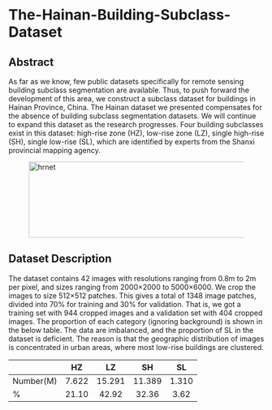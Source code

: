 # The-Hainan-Building-Subclass-Dataset
## Abstract
As far as we know, few public datasets specifically for remote sensing building subclass segmentation are available. Thus, to push forward the development of this area, we construct a subclass dataset for buildings in Hainan Province, China. The Hainan dataset we presented compensates for the absence of building subclass segmentation datasets. We will continue to expand this dataset as the research progresses. Four building subclasses exist in this dataset: high-rise zone (HZ), low-rise zone (LZ), single high-rise (SH), single low-rise (SL), which are identified by experts from the Shanxi provincial mapping agency.

<figure>
  <text-align: center;>
  <img src="./figures/seg-hrnet.png" alt="hrnet" title="" width="900" height="150" />
</figcaption>
</figure>

## Dataset Description
The dataset contains 42 images with resolutions ranging from 0.8m to 2m per pixel, and sizes ranging from 2000$\times$2000 to 5000$\times$6000. We crop the images to size 512$\times$512 patches. This gives a total of 1348 image patches, divided into 70\% for training and 30\% for validation. That is, we got a training set with 944 cropped images and a validation set with 404 cropped images. The proportion of each category (ignoring background) is shown in the below table. The data are imbalanced, and the proportion of SL in the dataset is deficient. The reason is that the geographic distribution of images is concentrated in urban areas, where most low-rise buildings are clustered.

|            | HZ            | LZ            | SH            | SL            |
| ---------- | :-----------: | :-----------: | :-----------: | :-----------: |
| Number(M)  | 7.622         | 15.291        | 11.389        | 1.310         |
| \%         | 21.10         | 42.92         | 32.36         | 3.62          |

